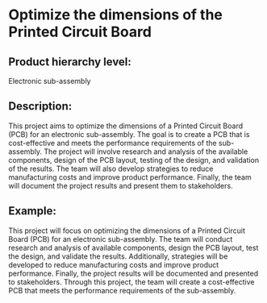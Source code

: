 # Optimize the dimensions of the Printed Circuit Board

## Product hierarchy level:
Electronic sub-assembly

## Description:
This project aims to optimize the dimensions of a Printed Circuit Board (PCB) for an electronic sub-assembly. The goal is to create a PCB that is cost-effective and meets the performance requirements of the sub-assembly. The project will involve research and analysis of the available components, design of the PCB layout, testing of the design, and validation of the results. The team will also develop strategies to reduce manufacturing costs and improve product performance. Finally, the team will document the project results and present them to stakeholders.

## Example:
This project will focus on optimizing the dimensions of a Printed Circuit Board (PCB) for an electronic sub-assembly. The team will conduct research and analysis of available components, design the PCB layout, test the design, and validate the results. Additionally, strategies will be developed to reduce manufacturing costs and improve product performance. Finally, the project results will be documented and presented to stakeholders. Through this project, the team will create a cost-effective PCB that meets the performance requirements of the sub-assembly.
